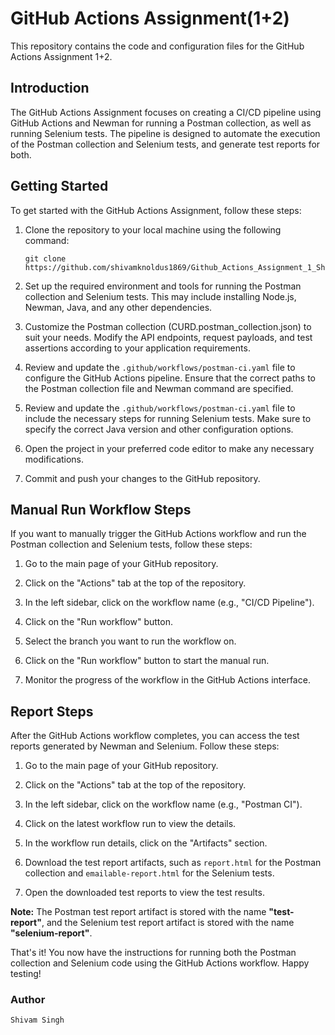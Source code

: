 # GitHub Actions Assignment(1+2)

This repository contains the code and configuration files for the GitHub Actions Assignment 1+2.

## Introduction

The GitHub Actions Assignment focuses on creating a CI/CD pipeline using GitHub Actions and Newman for running a Postman collection, as well as running Selenium tests. The pipeline is designed to automate the execution of the Postman collection and Selenium tests, and generate test reports for both.

## Getting Started

To get started with the GitHub Actions Assignment, follow these steps:

1. Clone the repository to your local machine using the following command:

    ```
    git clone https://github.com/shivamknoldus1869/Github_Actions_Assignment_1_Shivam.git
    ```

2. Set up the required environment and tools for running the Postman collection and Selenium tests. This may include installing Node.js, Newman, Java, and any other dependencies.

3. Customize the Postman collection (CURD.postman_collection.json) to suit your needs. Modify the API endpoints, request payloads, and test assertions according to your application requirements.

4. Review and update the `.github/workflows/postman-ci.yaml` file to configure the GitHub Actions pipeline. Ensure that the correct paths to the Postman collection file and Newman command are specified.

5. Review and update the `.github/workflows/postman-ci.yaml` file to include the necessary steps for running Selenium tests. Make sure to specify the correct Java version and other configuration options.

6. Open the project in your preferred code editor to make any necessary modifications.

7. Commit and push your changes to the GitHub repository.

## Manual Run Workflow Steps

If you want to manually trigger the GitHub Actions workflow and run the Postman collection and Selenium tests, follow these steps:

1. Go to the main page of your GitHub repository.

2. Click on the "Actions" tab at the top of the repository.

3. In the left sidebar, click on the workflow name (e.g., "CI/CD Pipeline").

4. Click on the "Run workflow" button.

5. Select the branch you want to run the workflow on.

6. Click on the "Run workflow" button to start the manual run.

7. Monitor the progress of the workflow in the GitHub Actions interface.

## Report Steps

After the GitHub Actions workflow completes, you can access the test reports generated by Newman and Selenium. Follow these steps:

1. Go to the main page of your GitHub repository.

2. Click on the "Actions" tab at the top of the repository.

3. In the left sidebar, click on the workflow name (e.g., "Postman CI").

4. Click on the latest workflow run to view the details.

5. In the workflow run details, click on the "Artifacts" section.

6. Download the test report artifacts, such as `report.html` for the Postman collection and `emailable-report.html` for the Selenium tests.

7. Open the downloaded test reports to view the test results.

**Note:** The Postman test report artifact is stored with the name **"test-report"**, and the Selenium test report artifact is stored with the name **"selenium-report"**.

That's it! You now have the instructions for running both the Postman collection and Selenium code using the GitHub Actions workflow. Happy testing!
### Author
    Shivam Singh

